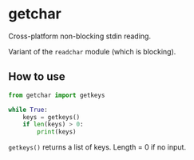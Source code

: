 # getchar

Cross-platform non-blocking stdin reading.

Variant of the `readchar` module (which is blocking).

## How to use

```python
from getchar import getkeys

while True:
    keys = getkeys()
    if len(keys) > 0:
        print(keys)
```

`getkeys()` returns a list of keys. Length = 0 if no input.
